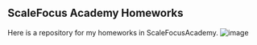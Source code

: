 ## ScaleFocus Academy Homeworks
 Here is a repository for my homeworks in ScaleFocusAcademy.
![image](https://user-images.githubusercontent.com/109627707/223207643-9ccce083-c53a-4394-99ee-b195de41cca6.png)


